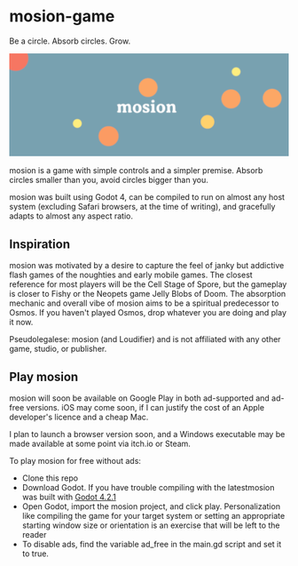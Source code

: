 # mosion-game
Be a circle. Absorb circles. Grow.

![Header Image](header.png)

mosion is a game with simple controls and a simpler premise. Absorb circles smaller than you, avoid circles bigger than you.

mosion was built using Godot 4, can be compiled to run on almost any host system (excluding Safari browsers, at the time of writing), and gracefully adapts to almost any aspect ratio.

## Inspiration

mosion was motivated by a desire to capture the feel of janky but addictive flash games of the noughties and early mobile games. The closest reference for most players will be the Cell Stage of Spore, but the gameplay is closer to Fishy or the Neopets game Jelly Blobs of Doom. The absorption mechanic and overall vibe of mosion aims to be a spiritual predecessor to Osmos. If you haven't played Osmos, drop whatever you are doing and play it now.

Pseudolegalese: mosion (and Loudifier) and is not affiliated with any other game, studio, or publisher.

## Play mosion

mosion will soon be available on Google Play in both ad-supported and ad-free versions. iOS may come soon, if I can justify the cost of an Apple developer's licence and a cheap Mac.

I plan to launch a browser version soon, and a Windows executable may be made available at some point via itch.io or Steam.

To play mosion for free without ads:
- Clone this repo
- Download Godot. If you have trouble compiling with the latestmosion was built with [Godot 4.2.1](https://godotengine.org/download/archive/4.2.1-stable/)
- Open Godot, import the mosion project, and click play. Personalization like compiling the game for your target system or setting an appropriate starting window size or orientation is an exercise that will be left to the reader
- To disable ads, find the variable ad_free in the main.gd script and set it to true.